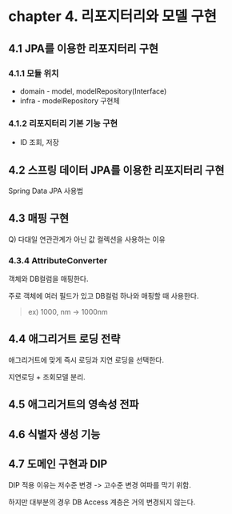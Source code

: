 # chapter 4. 리포지터리와 모델 구현

## 4.1 JPA를 이용한 리포지터리 구현

### 4.1.1 모듈 위치

- domain - model, modelRepository(Interface)
- infra - modelRepository 구현체

### 4.1.2 리포지터리 기본 기능 구현

- ID 조회, 저장

## 4.2 스프링 데이터 JPA를 이용한 리포지터리 구현

Spring Data JPA 사용법

## 4.3 매핑 구현

Q) 다대일 연관관계가 아닌 값 컬렉션을 사용하는 이유

### 4.3.4 AttributeConverter

객체와 DB컬럼을 매핑한다.

주로 객체에 여러 필드가 있고 DB컬럼 하나와 매핑할 때 사용한다.

> ex) 1000, nm -> 1000nm

## 4.4 애그리거트 로딩 전략

애그리거트에 맞게 즉시 로딩과 지연 로딩을 선택한다.

지연로딩 + 조회모델 분리.

## 4.5 애그리거트의 영속성 전파

## 4.6 식별자 생성 기능

## 4.7 도메인 구현과 DIP

DIP 적용 이유는 저수준 변경 -> 고수준 변경 여파를 막기 위함.

하지만 대부분의 경우 DB Access 계층은 거의 변경되지 않는다.

